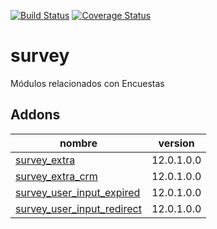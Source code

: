[![Build Status](https://travis-ci.org/OdooNodrizaTech/survey.svg?branch=12.0)](https://travis-ci.org/OdooNodrizaTech/survey)
[![Coverage Status](https://coveralls.io/repos/github/OdooNodrizaTech/survey/badge.svg?branch=12.0)](https://coveralls.io/github/OdooNodrizaTech/survey?branch=12.0)


survey
=========
Módulos relacionados con Encuestas


Addons
----------------
nombre | version
--- | ---
[survey_extra](survey_extra/) | 12.0.1.0.0
[survey_extra_crm](survey_extra_crm/) | 12.0.1.0.0
[survey_user_input_expired](survey_user_input_expired/) | 12.0.1.0.0
[survey_user_input_redirect](survey_user_input_redirect/) | 12.0.1.0.0
